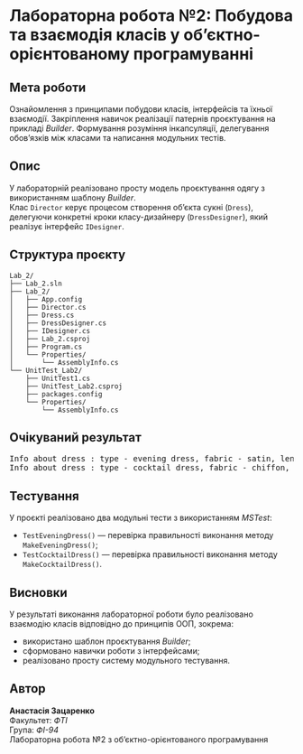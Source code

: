 # Лабораторна робота №2: Побудова та взаємодія класів у об’єктно-орієнтованому програмуванні  

## Мета роботи  
Ознайомлення з принципами побудови класів, інтерфейсів та їхньої взаємодії. Закріплення навичок реалізації патернів проєктування на прикладі *Builder*. Формування розуміння інкапсуляції, делегування обов’язків між класами та написання модульних тестів.

## Опис  
У лабораторній реалізовано просту модель проєктування одягу з використанням шаблону *Builder*.  
Клас `Director` керує процесом створення об’єкта сукні (`Dress`), делегуючи конкретні кроки класу-дизайнеру (`DressDesigner`), який реалізує інтерфейс `IDesigner`.

## Структура проєкту 
```
Lab_2/
├── Lab_2.sln
├── Lab_2/
│   ├── App.config
│   ├── Director.cs
│   ├── Dress.cs
│   ├── DressDesigner.cs
│   ├── IDesigner.cs
│   ├── Lab_2.csproj
│   ├── Program.cs
│   └── Properties/
│       └── AssemblyInfo.cs
└── UnitTest_Lab2/
    ├── UnitTest1.cs
    ├── UnitTest_Lab2.csproj
    ├── packages.config
    └── Properties/
        └── AssemblyInfo.cs
```

## Очікуваний результат
<pre>
Info about dress : type - evening dress, fabric - satin, length - maxi, with embroidery
Info about dress : type - cocktail dress, fabric - chiffon, length - midi </pre>

## Тестування  
У проєкті реалізовано два модульні тести з використанням *MSTest*:
- `TestEveningDress()` — перевірка правильності виконання методу `MakeEveningDress()`;
- `TestCocktailDress()` — перевірка правильності виконання методу `MakeCocktailDress()`.

## Висновки  
У результаті виконання лабораторної роботи було реалізовано взаємодію класів відповідно до принципів ООП, зокрема:
- використано шаблон проєктування *Builder*;
- сформовано навички роботи з інтерфейсами;
- реалізовано просту систему модульного тестування.

## Автор
**Анастасія Зацаренко**  
Факультет: *ФТІ*  
Група: *ФІ-94*  
Лабораторна робота №2 з об’єктно-орієнтованого програмування
